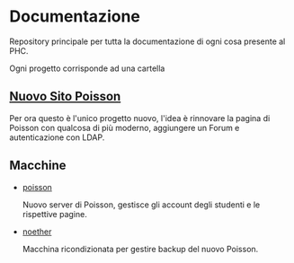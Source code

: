# Documentazione

Repository principale per tutta la documentazione di ogni cosa presente al PHC. 

Ogni progetto corrisponde ad una cartella

## [Nuovo Sito Poisson](./nuovo-sito-poisson)

Per ora questo è l'unico progetto nuovo, l'idea è rinnovare la pagina di Poisson con qualcosa di più moderno, aggiungere un Forum e autenticazione con LDAP.

## Macchine

- [poisson](./macchine/poisson)

    Nuovo server di Poisson, gestisce gli account degli studenti e le rispettive pagine.

- [noether](./macchine/noether)

    Macchina ricondizionata per gestire backup del nuovo Poisson.
